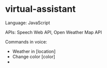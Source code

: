# virtual-assistant

Language: JavaScript

APIs: Speech Web API, Open Weather Map API

Commands in voice: 
- Weather in [location]
- Change color [color]
-